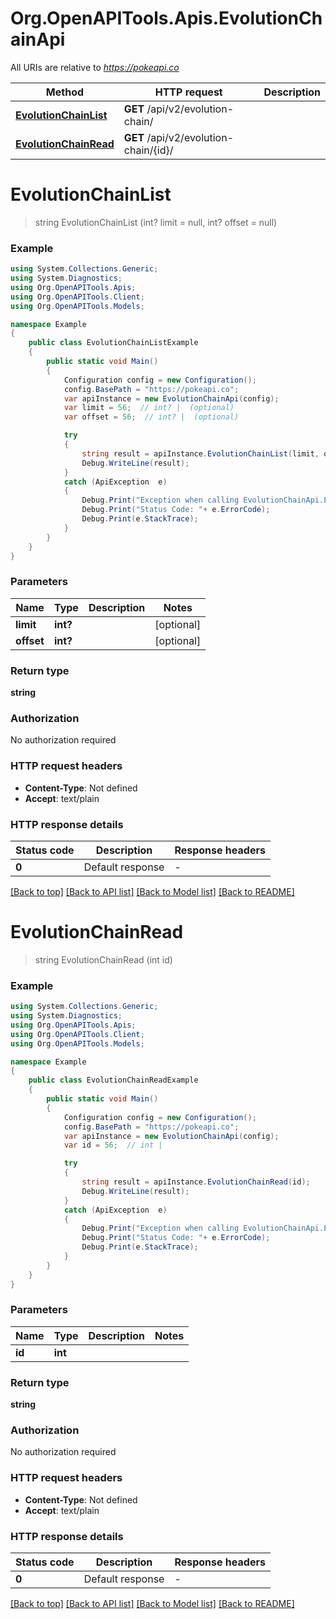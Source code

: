 # Org.OpenAPITools.Apis.EvolutionChainApi

All URIs are relative to *https://pokeapi.co*

Method | HTTP request | Description
------------- | ------------- | -------------
[**EvolutionChainList**](EvolutionChainApi.md#evolutionchainlist) | **GET** /api/v2/evolution-chain/ | 
[**EvolutionChainRead**](EvolutionChainApi.md#evolutionchainread) | **GET** /api/v2/evolution-chain/{id}/ | 


<a name="evolutionchainlist"></a>
# **EvolutionChainList**
> string EvolutionChainList (int? limit = null, int? offset = null)



### Example
```csharp
using System.Collections.Generic;
using System.Diagnostics;
using Org.OpenAPITools.Apis;
using Org.OpenAPITools.Client;
using Org.OpenAPITools.Models;

namespace Example
{
    public class EvolutionChainListExample
    {
        public static void Main()
        {
            Configuration config = new Configuration();
            config.BasePath = "https://pokeapi.co";
            var apiInstance = new EvolutionChainApi(config);
            var limit = 56;  // int? |  (optional) 
            var offset = 56;  // int? |  (optional) 

            try
            {
                string result = apiInstance.EvolutionChainList(limit, offset);
                Debug.WriteLine(result);
            }
            catch (ApiException  e)
            {
                Debug.Print("Exception when calling EvolutionChainApi.EvolutionChainList: " + e.Message );
                Debug.Print("Status Code: "+ e.ErrorCode);
                Debug.Print(e.StackTrace);
            }
        }
    }
}
```

### Parameters

Name | Type | Description  | Notes
------------- | ------------- | ------------- | -------------
 **limit** | **int?**|  | [optional] 
 **offset** | **int?**|  | [optional] 

### Return type

**string**

### Authorization

No authorization required

### HTTP request headers

 - **Content-Type**: Not defined
 - **Accept**: text/plain


### HTTP response details
| Status code | Description | Response headers |
|-------------|-------------|------------------|
| **0** | Default response |  -  |

[[Back to top]](#) [[Back to API list]](../README.md#documentation-for-api-endpoints) [[Back to Model list]](../README.md#documentation-for-models) [[Back to README]](../README.md)

<a name="evolutionchainread"></a>
# **EvolutionChainRead**
> string EvolutionChainRead (int id)



### Example
```csharp
using System.Collections.Generic;
using System.Diagnostics;
using Org.OpenAPITools.Apis;
using Org.OpenAPITools.Client;
using Org.OpenAPITools.Models;

namespace Example
{
    public class EvolutionChainReadExample
    {
        public static void Main()
        {
            Configuration config = new Configuration();
            config.BasePath = "https://pokeapi.co";
            var apiInstance = new EvolutionChainApi(config);
            var id = 56;  // int | 

            try
            {
                string result = apiInstance.EvolutionChainRead(id);
                Debug.WriteLine(result);
            }
            catch (ApiException  e)
            {
                Debug.Print("Exception when calling EvolutionChainApi.EvolutionChainRead: " + e.Message );
                Debug.Print("Status Code: "+ e.ErrorCode);
                Debug.Print(e.StackTrace);
            }
        }
    }
}
```

### Parameters

Name | Type | Description  | Notes
------------- | ------------- | ------------- | -------------
 **id** | **int**|  | 

### Return type

**string**

### Authorization

No authorization required

### HTTP request headers

 - **Content-Type**: Not defined
 - **Accept**: text/plain


### HTTP response details
| Status code | Description | Response headers |
|-------------|-------------|------------------|
| **0** | Default response |  -  |

[[Back to top]](#) [[Back to API list]](../README.md#documentation-for-api-endpoints) [[Back to Model list]](../README.md#documentation-for-models) [[Back to README]](../README.md)

